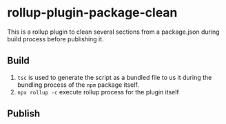 # rollup-plugin-package-clean

This is a rollup plugin to clean several sections from a package.json during build process before publishing it.

## Build

1. `tsc` is used to generate the script as a bundled file to us it during the bundling process of the `npm` package itself.
2. `npx rollup -c` execute rollup process for the plugin itself

## Publish
